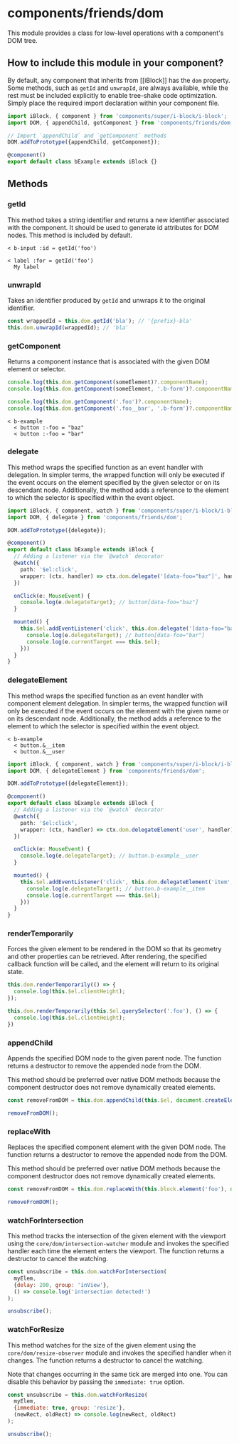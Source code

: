 # components/friends/dom

This module provides a class for low-level operations with a component's DOM tree.

## How to include this module in your component?

By default, any component that inherits from [[iBlock]] has the `dom` property.
Some methods, such as `getId` and `unwrapId`, are always available,
while the rest must be included explicitly to enable tree-shake code optimization.
Simply place the required import declaration within your component file.

```typescript
import iBlock, { component } from 'components/super/i-block/i-block';
import DOM, { appendChild, getComponent } from 'components/friends/dom';

// Import `appendChild` and `getComponent` methods
DOM.addToPrototype({appendChild, getComponent});

@component()
export default class bExample extends iBlock {}
```

## Methods

### getId

This method takes a string identifier and returns a new identifier associated with the component.
It should be used to generate id attributes for DOM nodes.
This method is included by default.

```
< b-input :id = getId('foo')

< label :for = getId('foo')
  My label
```

### unwrapId

Takes an identifier produced by `getId` and unwraps it to the original identifier.

```js
const wrappedId = this.dom.getId('bla'); // '{prefix}-bla'
this.dom.unwrapId(wrappedId); // 'bla'
```

### getComponent

Returns a component instance that is associated with the given DOM element or selector.

```js
console.log(this.dom.getComponent(someElement)?.componentName);
console.log(this.dom.getComponent(someElement, '.b-form')?.componentName);

console.log(this.dom.getComponent('.foo')?.componentName);
console.log(this.dom.getComponent('.foo__bar', '.b-form')?.componentName);
```

```
< b-example
  < button :-foo = "baz"
  < button :-foo = "bar"
```

### delegate

This method wraps the specified function as an event handler with delegation.
In simpler terms, the wrapped function will only be executed if the event occurs on the element specified by the given
selector or on its descendant node.
Additionally, the method adds a reference to the element to which the selector is specified within the event object.

```typescript
import iBlock, { component, watch } from 'components/super/i-block/i-block';
import DOM, { delegate } from 'components/friends/dom';

DOM.addToPrototype({delegate});

@component()
export default class bExample extends iBlock {
  // Adding a listener via the `@watch` decorator
  @watch({
    path: '$el:click',
    wrapper: (ctx, handler) => ctx.dom.delegate('[data-foo="baz"]', handler)
  })

  onClick(e: MouseEvent) {
    console.log(e.delegateTarget); // button[data-foo="baz"]
  }

  mounted() {
    this.$el.addEventListener('click', this.dom.delegate('[data-foo="bar"]', (e: MouseEvent) => {
      console.log(e.delegateTarget); // button[data-foo="bar"]
      console.log(e.currentTarget === this.$el);
    }))
  }
}
```

### delegateElement

This method wraps the specified function as an event handler with component element delegation.
In simpler terms, the wrapped function will only be executed if the event occurs on the element with the given name or
on its descendant node.
Additionally, the method adds a reference to the element to which the selector is specified within the event object.

```
< b-example
  < button.&__item
  < button.&__user
```

```typescript
import iBlock, { component, watch } from 'components/super/i-block/i-block';
import DOM, { delegateElement } from 'components/friends/dom';

DOM.addToPrototype({delegateElement});

@component()
export default class bExample extends iBlock {
  // Adding a listener via the `@watch` decorator
  @watch({
    path: '$el:click',
    wrapper: (ctx, handler) => ctx.dom.delegateElement('user', handler)
  })

  onClick(e: MouseEvent) {
    console.log(e.delegateTarget); // button.b-example__user
  }

  mounted() {
    this.$el.addEventListener('click', this.dom.delegateElement('item', (e: MouseEvent) => {
      console.log(e.delegateTarget); // button.b-example__item
      console.log(e.currentTarget === this.$el);
    }))
  }
}
```

### renderTemporarily

Forces the given element to be rendered in the DOM so that its geometry and other properties can be retrieved.
After rendering, the specified callback function will be called, and the element will return to its original state.

```js
this.dom.renderTemporarily(() => {
  console.log(this.$el.clientHeight);
});

this.dom.renderTemporarily(this.$el.querySelector('.foo'), () => {
  console.log(this.$el.clientHeight);
})
```

### appendChild

Appends the specified DOM node to the given parent node.
The function returns a destructor to remove the appended node from the DOM.

This method should be preferred over native DOM methods because the component destructor does not remove dynamically
created elements.

```js
const removeFromDOM = this.dom.appendChild(this.$el, document.createElement('button'));

removeFromDOM();
```

### replaceWith

Replaces the specified component element with the given DOM node.
The function returns a destructor to remove the appended node from the DOM.

This method should be preferred over native DOM methods because the component destructor does not remove dynamically
created elements.

```js
const removeFromDOM = this.dom.replaceWith(this.block.element('foo'), document.createElement('button'));

removeFromDOM();
```

### watchForIntersection

This method tracks the intersection of the given element with the viewport using the `core/dom/intersection-watcher`
module and invokes the specified handler each time the element enters the viewport.
The function returns a destructor to cancel the watching.

```js
const unsubscribe = this.dom.watchForIntersection(
  myElem,
  {delay: 200, group: 'inView'},
  () => console.log('intersection detected!')
);

unsubscribe();
```

### watchForResize

This method watches for the size of the given element using the `core/dom/resize-observer` module and invokes
the specified handler when it changes.
The function returns a destructor to cancel the watching.

Note that changes occurring in the same tick are merged into one.
You can disable this behavior by passing the `immediate: true` option.

```js
const unsubscribe = this.dom.watchForResize(
  myElem,
  {immediate: true, group: 'resize'},
  (newRect, oldRect) => console.log(newRect, oldRect)
);

unsubscribe();
```
